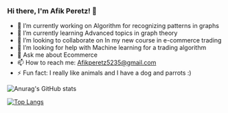 ### Hi there, I'm Afik Peretz! 👋


- 🔭 I’m currently working on Algorithm for recognizing patterns in graphs
- 🌱 I’m currently learning Advanced topics in graph theory
- 👯 I’m looking to collaborate on In my new course in e-commerce trading
- 🤔 I’m looking for help with Machine learning for a trading algorithm
- 💬 Ask me about Ecommerce
- 📫 How to reach me: Afikperetz5235@gmail.com
- ⚡ Fun fact: I really like animals and I have a dog and parrots :)





![Anurag's GitHub stats](https://github-readme-stats.vercel.app/api?username=AfikPeretz&count_private=true)


[![Top Langs](https://github-readme-stats.vercel.app/api/top-langs/?username=AfikPeretz&layout=compact)](https://github.com/anuraghazra/github-readme-stats)
